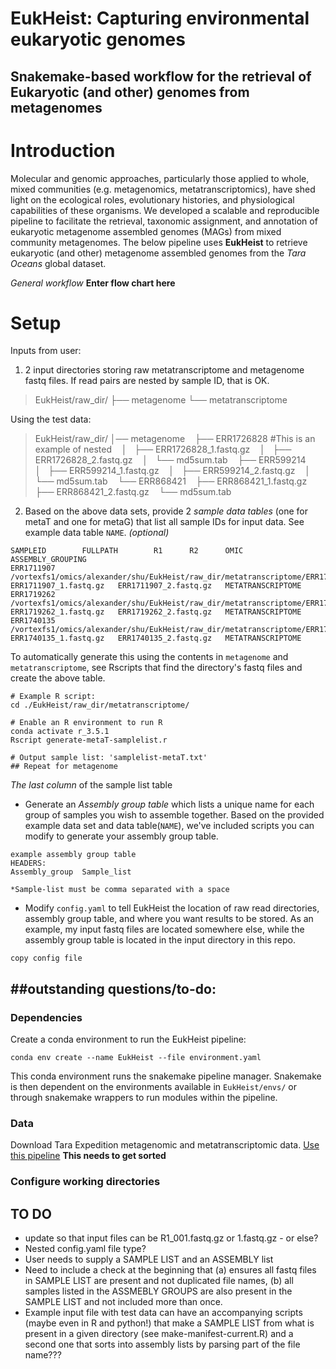 # EukHeist: Capturing environmental eukaryotic genomes
## Snakemake-based workflow for the retrieval of Eukaryotic (and other) genomes from metagenomes


# Introduction
Molecular and genomic approaches, particularly those applied to whole, mixed communities (e.g. metagenomics, metatranscriptomics), have shed light on the ecological roles, evolutionary histories, and physiological capabilities of these organisms. We developed a scalable and reproducible pipeline to facilitate the retrieval, taxonomic assignment, and annotation of eukaryotic metagenome assembled genomes (MAGs) from mixed community metagenomes. The below pipeline uses **EukHeist** to retrieve eukaryotic (and other) metagenome assembled genomes from the *Tara Oceans* global dataset.

_General workflow_
**Enter flow chart here**


# Setup
Inputs from user:   
1.  2 input directories storing raw metatranscriptome and metagenome fastq files. If read pairs are nested by sample ID, that is OK.

> EukHeist/raw_dir/
> ├── metagenome
> └── metatranscriptome

Using the test data:
> EukHeist/raw_dir/
> │── metagenome
>   ├── ERR1726828  #This is an example of nested
>   │   ├── ERR1726828_1.fastq.gz
>   │   ├── ERR1726828_2.fastq.gz
>   │   └── md5sum.tab
>   ├── ERR599214
>   │   ├── ERR599214_1.fastq.gz
>   │   ├── ERR599214_2.fastq.gz
>   │   └── md5sum.tab
>   └── ERR868421
>       ├── ERR868421_1.fastq.gz
>       ├── ERR868421_2.fastq.gz
>       └── md5sum.tab


2. Based on the above data sets, provide 2 *sample data tables* (one for metaT and one for metaG) that list all sample IDs for input data. See example data table ```NAME```. _(optional)_
```
SAMPLEID        FULLPATH        R1      R2      OMIC    ASSEMBLY_GROUPING
ERR1711907      /vortexfs1/omics/alexander/shu/EukHeist/raw_dir/metatranscriptome/ERR1711907    ERR1711907_1.fastq.gz   ERR1711907_2.fastq.gz   METATRANSCRIPTOME       
ERR1719262      /vortexfs1/omics/alexander/shu/EukHeist/raw_dir/metatranscriptome/ERR1719262    ERR1719262_1.fastq.gz   ERR1719262_2.fastq.gz   METATRANSCRIPTOME       
ERR1740135      /vortexfs1/omics/alexander/shu/EukHeist/raw_dir/metatranscriptome/ERR1740135    ERR1740135_1.fastq.gz   ERR1740135_2.fastq.gz   METATRANSCRIPTOME  
```
To automatically generate this using the contents in ```metagenome``` and ```metatranscriptome```, see Rscripts that find the directory's fastq files and create the above table.
```
# Example R script:
cd ./EukHeist/raw_dir/metatranscriptome/

# Enable an R environment to run R
conda activate r_3.5.1
Rscript generate-metaT-samplelist.r

# Output sample list: 'samplelist-metaT.txt'
## Repeat for metagenome

```
*The last column* of the sample list table

* Generate an *Assembly group table* which lists a unique name for each group of samples you wish to assemble together. Based on the provided example data set and data table(```NAME```), we've included scripts you can modify to generate your assembly group table. 
```
example assembly group table
HEADERS:
Assembly_group	Sample_list

*Sample-list must be comma separated with a space

```
* Modify ```config.yaml``` to tell EukHeist the location of raw read directories, assembly group table, and where you want results to be stored.
As an example, my input fastq files are located somewhere else, while the assembly group table is located in the input directory in this repo. 
```
copy config file
```

##outstanding questions/to-do:
- 


### Dependencies
Create a conda environment to run the EukHeist pipeline:

```conda env create --name EukHeist --file environment.yaml```

This conda environment runs the snakemake pipeline manager. Snakemake is then dependent on the environments available in ```EukHeist/envs/``` or through snakemake wrappers to run modules within the pipeline.


### Data
Download Tara Expedition metagenomic and metatranscriptomic data. [Use this pipeline](https://github.com/AlexanderLabWHOI/tara-download-snakemake/blob/master/Snakefile)
**This needs to get sorted**

### Configure working directories


## TO DO
* update so that input files can be R1_001.fastq.gz or 1.fastq.gz - or else? 
* Nested config.yaml file type?
* User needs to supply a SAMPLE LIST and an ASSEMBLY list
* Need to include a check at the beginning that (a) ensures all fastq files in SAMPLE LIST are present and not duplicated file names, (b) all samples listed in the ASSMEBLY GROUPS are also present in the SAMPLE LIST and not included more than once.
* Example input file with test data can have an accompanying scripts (maybe even in R and python!) that make a SAMPLE LIST from what is present in a given directory (see make-manifest-current.R) and a second one that sorts into assembly lists by parsing part of the file name???

